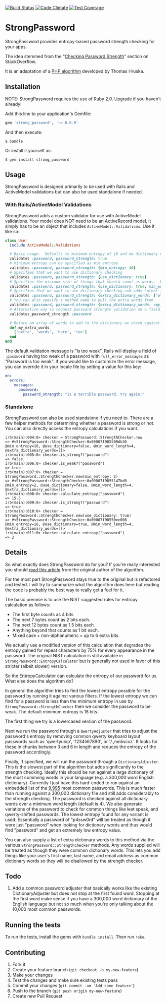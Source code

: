 [![Build Status](https://travis-ci.org/bdmac/strong_password.svg?branch=master)](https://travis-ci.org/bdmac/strong_password)
[![Code Climate](https://codeclimate.com/github/bdmac/strong_password/badges/gpa.svg)](https://codeclimate.com/github/bdmac/strong_password)
[![Test Coverage](https://codeclimate.com/github/bdmac/strong_password/badges/coverage.svg)](https://codeclimate.com/github/bdmac/strong_password/coverage)

# StrongPassword

StrongPassword provides entropy-based password strength checking for your apps.

The idea stemmed from the
"[Checking Password Strength](http://stackoverflow.com/questions/549/the-definitive-guide-to-forms-based-website-authentication)"
section on StackOverflow.

It is an adaptation of a [PHP algorithm](http://cubicspot.blogspot.com/2011/11/how-to-calculate-password-strength.html)
developed by Thomas Hruska.

## Installation

NOTE: StrongPassword requires the use of Ruby 2.0.  Upgrade if you haven't already!

Add this line to your application's Gemfile:

```ruby
gem 'strong_password', '~> 0.0.9'
```

And then execute:

    $ bundle

Or install it yourself as:

    $ gem install strong_password

## Usage

StrongPassword is designed primarily to be used with Rails and ActiveModel validations but can also be
used standalone if needed.

### With Rails/ActiveModel Validations

StrongPassword adds a custom validator for use with ActiveModel validations.  Your model does NOT need to be an ActiveRecord
model, it simply has to be an object that includes `ActiveModel::Validations`.  Use it like so:

```ruby
class User
  include ActiveModel::Validations

  # Basic usage.  Defaults to minimum entropy of 18 and no dictionary checking
  validates :password, password_strength: true
  # Minimum entropy can be specified as min_entropy
  validates :password, password_strength: {min_entropy: 40}
  # Specifies that we want to use dictionary checking
  validates :password, password_strength: {use_dictionary: true}
  # Specifies the minimum size of things that should count as words.  Defaults to 4.
  validates :password, password_strength: {use_dictionary: true, min_word_length: 6}
  # Specifies that we want to use dictionary checking and adds 'other', 'common', and 'words' to the dictionary we are checking against.
  validates :password, password_strength: {extra_dictionary_words: ['other', 'common', 'words'], use_dictionary: true}
  # You can also specify a method name to pull the extra words from
  validates :password, password_strength: {extra_dictionary_words: :my_extra_words, use_dictionary: true}
  # Alternative way to request password strength validation on a field
  validates_password_strength :password

  # Return an array of words to add to the dictionary we check against.
  def my_extra_words
    ['extra', 'words', 'here', 'too']
  end
end
```

The default validation message is "is too weak". Rails will display a field of `:password` having too weak of a password with `full_error_messages` as "Password is too weak". If you would like to customize the error message, you can override it in your locale file by setting a value for this key:


```yml
en:
  errors:
    messages:
      password:
        password_strength: "is a terrible password, try again!"
```

### Standalone

StrongPassword can also be used standalone if you need to. There are a few helper methods for determining whether a
password is strong or not. You can also directly access the entropy calculations if you want.

```console
irb(main):004:0> checker = StrongPassword::StrengthChecker.new
=> #<StrongPassword::StrengthChecker:0x00007f985509db30 @min_entropy=18, @use_dictionary=false, @min_word_length=4, @extra_dictionary_words=[]>
irb(main):005:0> checker.is_strong?("password")
=> false
irb(main):006:0> checker.is_weak?("password")
=> true
irb(main):007:0> checker = StrongPassword::StrengthChecker.new(min_entropy: 2)
=> #<StrongPassword::StrengthChecker:0x00007f9855147bd0 @min_entropy=2, @use_dictionary=false, @min_word_length=4, @extra_dictionary_words=[]>
irb(main):008:0> checker.calculate_entropy("password")
=> 15.5
irb(main):009:0> checker.is_strong?("password")
=> true
irb(main):010:0> checker = StrongPassword::StrengthChecker.new(use_dictionary: true)
=> #<StrongPassword::StrengthChecker:0x00007f98550ee008 @min_entropy=18, @use_dictionary=true, @min_word_length=4, @extra_dictionary_words=[]>
irb(main):011:0> checker.calculate_entropy("password")
=> 2
```

## Details

So what exactly does StrongPassword do for you? If you're really interested you should [read this article](http://cubicspot.blogspot.com/2011/11/how-to-calculate-password-strength.html)
from the original author of the algorithm.

For the most part StrongPassword stays true to the original but is refactored and tested.  I will try to summarize what
the algorithm does here but reading the code is probably the best way to really get a feel for it.

The basic premise is to use the NIST suggested rules for entropy calculation as follows:

* The first byte counts as 4 bits.
* The next 7 bytes count as 2 bits each.
* The next 12 bytes count as 1.5 bits each.
* Anything beyond that counts as 1 bit each.
* Mixed case + non-alphanumeric = up to 6 extra bits.

We actually use a modified version of this calculation that degrades the entropy gained for repeat characters by 75% for
every appearance in the password.  The original NIST calculation is still available in `StrongPassword::EntropyCalculator`
but is generally not used in favor of this stricter (albeit slower) version.

So the EntropyCalculator can calculate the entropy of our password for us.  What else does the algorithm do?

In general the algorithm tries to find the lowest entropy possible for the password by running it against various
filters.  If the lowest entropy we can find for a password is less than the minimum entropy in use by `StrongPassword::StrengthChecker`
then we consider the password to be weak.  The default minimum entropy is 18 bits.

The first thing we try is a lowercased version of the password.

Next we run the password through a `QwertyAdjuster` that tries to adjust the password's entropy by removing common
qwerty keyboard layout passwords such as 'qwertyuiop', '1234567890', or '/.,mnbvcxz'.  It looks for these in chunks
between 3 and 6 in length and reduces the entropy of the password accordingly.

Finally, if specified, we will run the password through a `DictionaryAdjuster`.  This is the slowest part of the
algorithm but adds significantly to the strength checking.  Ideally this should be run against a large dictionary
of the most commong words in your language (e.g. a 300,000 word English dictionary).  Currently I just have this
hard-coded to run against an embedded list of the [9,995](https://github.com/bdmac/strong_password/blob/6ec0701986dcf240533a29d9fcae52c9e0515b99/lib/strong_password/dictionary_adjuster.rb#L3) most common passwords.  This is much faster than running
against a 300,000 dictionary file and still adds considerably to the strength checking.  The password is checked
against all dictionary words over a minimum word length (default is 4).  We also generate variations of
the password to check for common things like leet speak, and qwerty-shifted passwords.  The lowest entropy found
for any variant is used.  Essentially a password of "p4ssw0rd" will be treated as though it were just "password"
when looking for dictionary words and thus would find "password" and get an extremely low entropy value.

You can also supply a list of extra dictionary words to this method via the various `StrongPassword::StrengthChecker`
methods.  Any words supplied will be treated as though they were common dictionary words.  This lets you add
things like your user's first name, last name, and email address as common dictionary words so they will be
disallowed by the strength checker.

## Todo

1. Add a common password adjuster that basically works like the existing DictionaryAdjuster but does
   not stop at the first found word.  Stopping at the first word make sense if you have a 300,000 word
   dictionary of the English language but not so much when you're only talking about the 10,000 most
   common passwords.

## Running the tests

To run the tests, install the gems with `bundle install`. Then run `rake`.

## Contributing

1. Fork it
2. Create your feature branch (`git checkout -b my-new-feature`)
3. Make your changes
4. Test the changes and make sure existing tests pass
5. Commit your changes (`git commit -am 'Add some feature'`)
6. Push to the branch (`git push origin my-new-feature`)
7. Create new Pull Request
